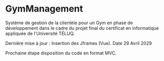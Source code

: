 # GymManagement
Système de gestion de la clientèle pour un Gym en phase de développement dans le cadre du projet final du certificat en informatique appliquée de l'Université TÉLUQ. 

Dernière mise à jour : Insertion des Jframes (Vue). Date 29 Avril 2029

Prochaine étape disposition du code en format MVC. 
